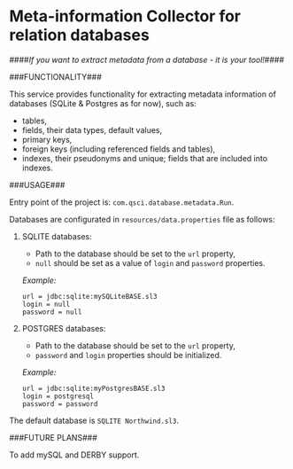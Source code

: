 #			Meta-information Collector for relation databases                  #
	
		
####*If you want to extract metadata from a database - it is your tool!*####




###FUNCTIONALITY###

This service provides functionality for extracting metadata 
information of databases (SQLite & Postgres as for now), such as:
- tables,
- fields, their data types, default values,
- primary keys,
- foreign keys (including referenced fields and tables),
- indexes, their pseudonyms and unique; fields that are included into indexes.  


###USAGE###

Entry point of the project is: `com.qsci.database.metadata.Run`.

Databases are configurated in `resources/data.properties` file as follows:

1. SQLITE databases:

    * Path to the database should be set to the `url` property,
    * `null` should be set as a value of `login` and `password` properties.

    *Example:*
    ```
    url = jdbc:sqlite:mySQLiteBASE.sl3
    login = null
    password = null
    ```


2. POSTGRES databases:

   * Path to the database should be set to the `url` property,
   * `password` and `login` properties should be initialized.

    *Example:* 
    ```
    url = jdbc:sqlite:myPostgresBASE.sl3
    login = postgresql
    password = password
    ```


The default database is `SQLITE Northwind.sl3`.

###FUTURE PLANS###

To add mySQL and DERBY support.

